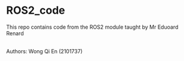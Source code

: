 # ROS2_code
This repo contains code from the ROS2 module taught by Mr Eduoard Renard

<br> Authors: Wong Qi En (2101737)
